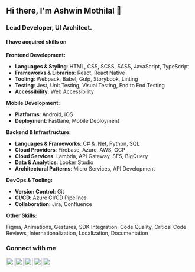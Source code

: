 ## Hi there, I'm Ashwin Mothilal 👋

### Lead Developer, UI Architect.

#### I have acquired skills on 

**Frontend Development:**

- **Languages & Styling**: HTML, CSS, SCSS, SASS, JavaScript, TypeScript
- **Frameworks & Libraries**: React, React Native
- **Tooling**: Webpack, Babel, Gulp, Storybook, Linting
- **Testing**: Jest, Unit Testing, Visual Testing, End to End Testing
- **Accessibility**: Web Accessibility

**Mobile Development:**

- **Platforms**: Android, iOS
- **Deployment**: Fastlane, Mobile Deployment

**Backend & Infrastructure:**

- **Languages & Frameworks**: C# & .Net, Python, SQL
- **Cloud Providers**: Firebase, Azure, AWS, GCP
- **Cloud Services**: Lambda, API Gateway, SES, BigQuery
- **Data & Analytics**: Looker Studio
- **Architectural Patterns**: Micro Services, API Development

**DevOps & Tooling:**

- **Version Control**: Git
- **CI/CD**: Azure CI/CD Pipelines
- **Collaboration**: Jira, Confluence

**Other Skills:**

Figma, Animations, Gestures, SDK Integration, Code Quality, Critical Code Reviews, Internationalization, Localization, Documentation



### Connect with me

[<img align="left" alt="AshwinMothilal | Twitter" width="22px" src="https://cdn.jsdelivr.net/npm/simple-icons@v3.7.0/icons/twitter.svg"/>][twitter]
[<img align="left" alt="AshwinMothilal | LinkedIn" width="22px" src="https://cdn.jsdelivr.net/npm/simple-icons@v3.7.0/icons/linkedin.svg" />][linkedin]
[<img align="left" alt="AshwinMothilal | Dev.to" width="22px" src="https://cdn.jsdelivr.net/npm/simple-icons@3.7.0/icons/dev-dot-to.svg" />][devto]
[<img align="left" alt="AshwinMothilal | Stackoverflow" width="22px" src="https://cdn.jsdelivr.net/npm/simple-icons@3.7.0/icons/stackoverflow.svg" />][sot]
[<img align="left" alt="AshwinMothilal | NPM" width="22px" src="https://cdn.jsdelivr.net/npm/simple-icons@3.7.0/icons/npm.svg" />][npm]

[twitter]: https://twitter.com/Ashwin_Mothilal
[linkedin]: https://www.linkedin.com/in/ashwinmothilal/
[devto]: https://dev.to/ashwin_mothilal
[sot]: https://stackoverflow.com/users/5591671/ashwin-mothilal
[npm]: https://www.npmjs.com/package/react-native-js-shimmer-placeholder
